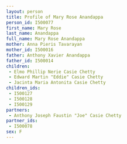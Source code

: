```yaml
---
layout: person
title: Profile of Mary Rose Anandappa
person_id: I500077
first_name: Mary Rose
last_name: Anandappa
full_name: Mary Rose Anandappa
mother: Anna Pieris Tavarayan
mother_id: I500016
father: Anthony Xavier Anandappa
father_id: I500014
children:
 - Elmo Phillip Nerie Casie Chetty
 - Edward Martin "Eddie" Casie Chetty
 - Jacinta Maria Antonita Casie Chetty
children_ids:
 - I500127
 - I500128
 - I500129
partners:
 - Anthony Joseph Faustin "Joe" Casie Chetty
partner_ids:
 - I500078
sex: F
---
```


